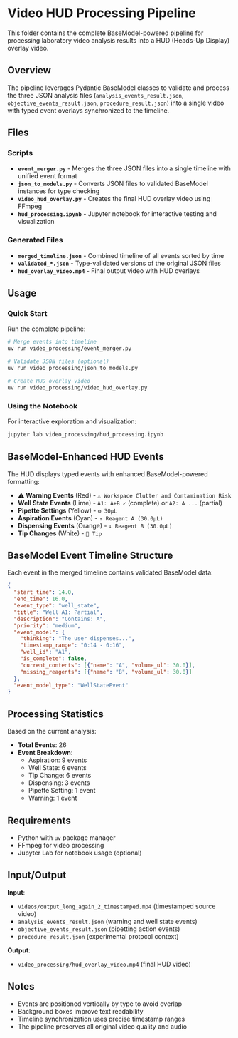 # Video HUD Processing Pipeline

This folder contains the complete BaseModel-powered pipeline for processing laboratory video analysis results into a HUD (Heads-Up Display) overlay video.

## Overview

The pipeline leverages Pydantic BaseModel classes to validate and process the three JSON analysis files (`analysis_events_result.json`, `objective_events_result.json`, `procedure_result.json`) into a single video with typed event overlays synchronized to the timeline.

## Files

### Scripts

- **`event_merger.py`** - Merges the three JSON files into a single timeline with unified event format
- **`json_to_models.py`** - Converts JSON files to validated BaseModel instances for type checking
- **`video_hud_overlay.py`** - Creates the final HUD overlay video using FFmpeg
- **`hud_processing.ipynb`** - Jupyter notebook for interactive testing and visualization

### Generated Files

- **`merged_timeline.json`** - Combined timeline of all events sorted by time
- **`validated_*.json`** - Type-validated versions of the original JSON files
- **`hud_overlay_video.mp4`** - Final output video with HUD overlays

## Usage

### Quick Start

Run the complete pipeline:

```bash
# Merge events into timeline
uv run video_processing/event_merger.py

# Validate JSON files (optional)
uv run video_processing/json_to_models.py

# Create HUD overlay video
uv run video_processing/video_hud_overlay.py
```

### Using the Notebook

For interactive exploration and visualization:

```bash
jupyter lab video_processing/hud_processing.ipynb
```

## BaseModel-Enhanced HUD Events

The HUD displays typed events with enhanced BaseModel-powered formatting:

- **⚠ Warning Events** (Red) - `⚠ Workspace Clutter and Contamination Risk`
- **Well State Events** (Lime) - `A1: A+B ✓` (complete) or `A2: A ...` (partial)
- **Pipette Settings** (Yellow) - `⚙ 30μL`
- **Aspiration Events** (Cyan) - `↑ Reagent A (30.0μL)`
- **Dispensing Events** (Orange) - `↓ Reagent B (30.0μL)`
- **Tip Changes** (White) - `🔄 Tip`

## BaseModel Event Timeline Structure

Each event in the merged timeline contains validated BaseModel data:

```json
{
  "start_time": 14.0,
  "end_time": 16.0,
  "event_type": "well_state",
  "title": "Well A1: Partial",
  "description": "Contains: A",
  "priority": "medium",
  "event_model": {
    "thinking": "The user dispenses...",
    "timestamp_range": "0:14 - 0:16",
    "well_id": "A1",
    "is_complete": false,
    "current_contents": [{"name": "A", "volume_ul": 30.0}],
    "missing_reagents": [{"name": "B", "volume_ul": 30.0}]
  },
  "event_model_type": "WellStateEvent"
}
```

## Processing Statistics

Based on the current analysis:

- **Total Events**: 26
- **Event Breakdown**:
  - Aspiration: 9 events
  - Well State: 6 events  
  - Tip Change: 6 events
  - Dispensing: 3 events
  - Pipette Setting: 1 event
  - Warning: 1 event

## Requirements

- Python with `uv` package manager
- FFmpeg for video processing
- Jupyter Lab for notebook usage (optional)

## Input/Output

**Input**: 
- `videos/output_long_again_2_timestamped.mp4` (timestamped source video)
- `analysis_events_result.json` (warning and well state events)
- `objective_events_result.json` (pipetting action events)  
- `procedure_result.json` (experimental protocol context)

**Output**:
- `video_processing/hud_overlay_video.mp4` (final HUD video)

## Notes

- Events are positioned vertically by type to avoid overlap
- Background boxes improve text readability
- Timeline synchronization uses precise timestamp ranges
- The pipeline preserves all original video quality and audio